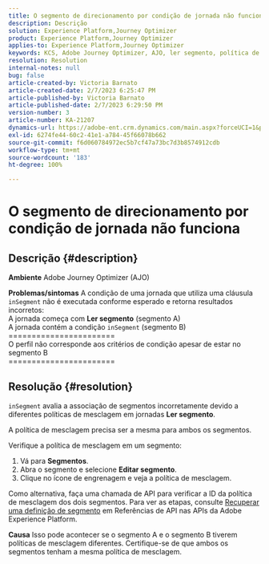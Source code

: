 ```yaml
---
title: O segmento de direcionamento por condição de jornada não funciona
description: Descrição
solution: Experience Platform,Journey Optimizer
product: Experience Platform,Journey Optimizer
applies-to: Experience Platform,Journey Optimizer
keywords: KCS, Adobe Journey Optimizer, AJO, ler segmento, política de mesclagem, cláusula inSegment
resolution: Resolution
internal-notes: null
bug: false
article-created-by: Victoria Barnato
article-created-date: 2/7/2023 6:25:47 PM
article-published-by: Victoria Barnato
article-published-date: 2/7/2023 6:29:50 PM
version-number: 3
article-number: KA-21207
dynamics-url: https://adobe-ent.crm.dynamics.com/main.aspx?forceUCI=1&pagetype=entityrecord&etn=knowledgearticle&id=b8c3cbd1-14a7-ed11-aad1-6045bd0065f9
exl-id: 6274fe44-60c2-41e1-a784-45f66078b662
source-git-commit: f6d060784972ec5b7cf47a73bc7d3b8574912cdb
workflow-type: tm+mt
source-wordcount: '183'
ht-degree: 100%

---
```


# O segmento de direcionamento por condição de jornada não funciona

## Descrição {#description}

<b>Ambiente</b>
Adobe Journey Optimizer (AJO)


<b>Problemas/sintomas</b>
A condição de uma jornada que utiliza uma cláusula `inSegment` não é executada conforme esperado e retorna resultados incorretos:
<br>A jornada começa com <b>Ler segmento</b> (segmento A)
<br>A jornada contém a condição `inSegment` (segmento B)
<br>=======================
<br>O perfil não corresponde aos critérios de condição apesar de estar no segmento B
<br>=======================

## Resolução {#resolution}


`inSegment` avalia a associação de segmentos incorretamente devido a diferentes políticas de mesclagem em jornadas <b>Ler segmento</b>.

A política de mesclagem precisa ser a mesma para ambos os segmentos.

Verifique a política de mesclagem em um segmento:

1. Vá para <b>Segmentos</b>.
2. Abra o segmento e selecione <b>Editar segmento</b>.
3. Clique no ícone de engrenagem e veja a política de mesclagem.


Como alternativa, faça uma chamada de API para verificar a ID da política de mesclagem dos dois segmentos. Para ver as etapas, consulte [Recuperar uma definição de segmento](https://developer.adobe.com/experience-platform-apis/references/segmentation/#tag/Segment-definitions/operation/retrieveSegmentDefinitionById) em Referências de API nas APIs da Adobe Experience Platform.


<b>Causa</b>
Isso pode acontecer se o segmento A e o segmento B tiverem políticas de mesclagem diferentes. Certifique-se de que ambos os segmentos tenham a mesma política de mesclagem.
